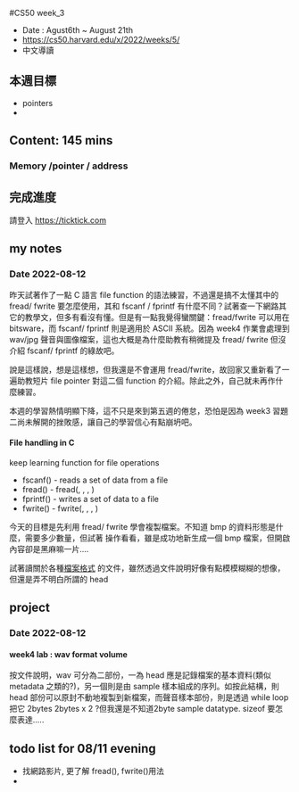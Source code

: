 #CS50 week_3
- Date : Agust6th ~ August 21th
- https://cs50.harvard.edu/x/2022/weeks/5/
- 中文導讀

## 本週目標
- pointers
- 

## Content:  145 mins
### Memory /pointer / address



## 完成進度
請登入 https://ticktick.com

## my notes
### Date 2022-08-12
昨天試著作了一點 C 語言 file function 的語法練習，不過還是搞不太懂其中的 fread/ fwrite 要怎麼使用，其和 fscanf / fprintf 有什麼不同？試著查一下網路其它的教學文，但多有看沒有懂。但是有一點我覺得蠻關鍵：fread/fwrite 可以用在 bitsware，而 fscanf/ fprintf 則是適用於 ASCII 系統。因為 week4 作業會處理到 wav/jpg 聲音與圖像檔案，這也大概是為什麼助教有稍微提及 fread/ fwrite 但沒介紹  fscanf/ fprintf 的綠故吧。

說是這樣說，想是這樣想，但我還是不會運用 fread/fwrite，故回家又重新看了一遍助教短片 file pointer 對這二個 function 的介紹。除此之外，自己就未再作什麼練習。

本週的學習熱情明顯下降，這不只是來到第五週的倦怠，恐怕是因為 week3 習題二尚未解開的挫敗感，讓自己的學習信心有點崩坍吧。
 

#### File handling in C
keep learning function for file operations 

- fscanf() - reads a set of data from a file
- fread() - fread(<buffer>, <size>, <qty>, <file pointer>) 
- fprintf() - writes a set of data to a file
- fwrite() - fwrite(<buffer>, <size>, <qty>, <file pointer>) 

今天的目標是先利用 fread/ fwrite 學會複製檔案。不知道 bmp 的資料形態是什麼，需要多少數量，但試著	操作看看，雖是成功地新生成一個 bmp 檔案，但開啟內容卻是黑麻嘛一片....

試著讀關於各種[檔案格式](https://docs.fileformat.com/) 的文件，雖然透過文件說明好像有點模模糊糊的想像，但還是弄不明白所謂的 head 


## project
### Date 2022-08-12

#### week4 lab : wav format volume
按文件說明，wav 可分為二部份，一為 head 應是記錄檔案的基本資料(類似 metadata 之類的?)，另一個則是由 sample 樣本組成的序列。如按此結構，則 head 部份可以原封不動地複製到新檔案，而聲音樣本部份，則是透過 while loop 把它 2bytes 2bytes x 2 ?但我還是不知道2byte sample datatype. sizeof 要怎麼表達.....

## todo list for 08/11 evening
- 找網路影片, 更了解 fread(), fwrite()用法
- 

